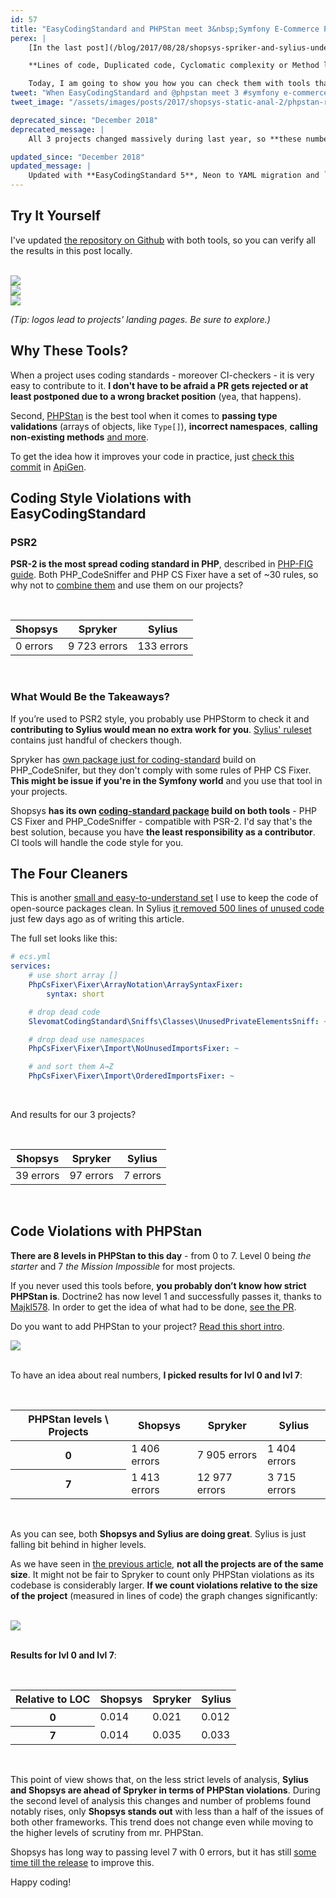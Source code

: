 ```yaml
---
id: 57
title: "EasyCodingStandard and PHPStan meet 3&nbsp;Symfony E-Commerce Projects"
perex: |
    [In the last post](/blog/2017/08/28/shopsys-spriker-and-sylius-under-static-analysis/), we looked at the static analysis of 3 Symfony E-Commerce projects.

    **Lines of code, Duplicated code, Cyclomatic complexity or Method length**. These metrics are very rarely used in practise (even though there is a [sniff for that](https://github.com/symplify/symplify/blob/bf802422b9528946a8bd7e7f0331d858a9bf5740/easy-coding-standard.neon#L27-L28)).

    Today, I am going to show you how you can check them with tools that can help you keep your code better on daily basis - [EasyCodingStandard](https://github.com/Symplify/EasyCodingStandard) and [PHPStan](https://github.com/phpstan/phpstan).
tweet: "When EasyCodingStandard and @phpstan meet 3 #symfony e-commerce projects #numbers #php"
tweet_image: "/assets/images/posts/2017/shopsys-static-anal-2/phpstan-relative.png"

deprecated_since: "December 2018"
deprecated_message: |
    All 3 projects changed massively during last year, so **these numbers are way outdated**.

updated_since: "December 2018"
updated_message: |
    Updated with **EasyCodingStandard 5**, Neon to YAML migration and `checkers` to `services` migration.
---
```


## Try It Yourself

I've updated [the repository on Github](https://github.com/TomasVotruba/shopsys-spryker-and-sylius-analysis) with both tools, so you can verify all the results in this post locally.

<br>

<div class="col-6 mb-3">
    <a href="https://www.shopsys.com/">
        <img src="/assets/images/posts/2017/shopsys-static-anal/shopsys.png">
    </a>
</div>

<div class="col-5">
    <a href="http://sylius.org/">
        <img src="/assets/images/posts/2017/shopsys-static-anal/sylius.png">
    </a>
</div>

<div class="col-5">
    <a href="https://spryker.com/">
        <img src="/assets/images/posts/2017/shopsys-static-anal/spryker.png">
    </a>
</div>


*(Tip: logos lead to projects' landing pages. Be sure to explore.)*



## Why These Tools?

When a project uses coding standards - moreover CI-checkers - it is very easy to contribute to it. **I don't have to be afraid a PR gets rejected or at least postponed due to a wrong bracket position** (yea, that happens).

Second, [PHPStan](https://github.com/phpstan/phpstan) is the best tool when it comes to **passing type validations** (arrays of objects, like `Type[]`), **incorrect namespaces**, **calling non-existing methods** [and more](https://medium.com/@ondrejmirtes/phpstan-2939cd0ad0e3#b18f).

To get the idea how it improves your code in practice, just [check this commit](https://github.com/ApiGen/ApiGen/commit/9ab5d1f94e95ac91a6cf2d0edd1d0c384f6299d7) in [ApiGen](/blog/2017/09/04/how-apigen-survived-its-own-death/).



## Coding Style Violations with EasyCodingStandard

### PSR2

**PSR-2 is the most spread coding standard in PHP**, described in [PHP-FIG guide](https://www.php-fig.org/psr/psr-2/). Both PHP_CodeSniffer and PHP CS Fixer have a set of ~30 rules, so why not to [combine them](https://github.com/Symplify/EasyCodingStandard/blob/master/config/psr2.yml) and use them on our projects?


<br>


<table class="table table-bordered table-responsive">
    <thead class="thead-inverse">
        <tr>
            <th>Shopsys</th>
            <th>Spryker</th>
            <th>Sylius</th>
        </tr>
    </thead>
    <tr>
        <td>0 errors</td>
        <td>9 723 errors</td>
        <td>133 errors</td>
    </tr>
</table>

<br>

### What Would Be the Takeaways?

If you’re used to PSR2 style, you probably use PHPStorm to check it and **contributing to Sylius would mean no extra work for you**. [Sylius' ruleset](https://github.com/Sylius/Sylius/blob/b5f6a4e4383fcbf5b1b9730094d1e1aa756de7a2/etc/phpcs/.php_cs) contains just handful of checkers though.

Spryker has [own package just for coding-standard](https://github.com/spryker/code-sniffer) build on PHP_CodeSnifer, but they don't comply with some rules of PHP CS Fixer. **This might be issue if you're in the Symfony world** and you use that tool in your projects.

Shopsys **has its own [coding-standard package](https://github.com/shopsys/coding-standards) build on both tools** - PHP CS Fixer and PHP_CodeSniffer - compatible with PSR-2. I'd say that's the best solution, because you have **the least responsibility as a contributor**. CI tools will handle the code style for you.



## The Four Cleaners

This is another [small and easy-to-understand set](/blog/2017/09/18/4-simple-checkers-for-coding-standard-haters-but-clean-code-lovers/) I use to keep the code of open-source packages clean. In Sylius [it removed 500 lines of unused code](https://github.com/Sylius/Sylius/pull/8557) just few days ago as of writing this article.

The full set looks like this:

```yaml
# ecs.yml
services:
    # use short array []
    PhpCsFixer\Fixer\ArrayNotation\ArraySyntaxFixer:
        syntax: short

    # drop dead code
    SlevomatCodingStandard\Sniffs\Classes\UnusedPrivateElementsSniff: ~

    # drop dead use namespaces
    PhpCsFixer\Fixer\Import\NoUnusedImportsFixer: ~

    # and sort them A→Z
    PhpCsFixer\Fixer\Import\OrderedImportsFixer: ~
```

<br>

And results for our 3 projects?

<br>

<table class="table table-bordered table-responsive">
    <thead class="thead-inverse">
        <tr>
            <th>Shopsys</th>
            <th>Spryker</th>
            <th>Sylius</th>
        </tr>
    </thead>
    <tr>
        <td>39 errors</td>
        <td>97 errors</td>
        <td>7 errors</td>
    </tr>
</table>

<br>


## Code Violations with PHPStan

**There are 8 levels in PHPStan to this day** - from 0 to 7. Level 0 being *the starter* and 7 *the Mission Impossible* for most projects.

If you never used this tools before, **you probably don’t know how strict PHPStan is**.
Doctrine2 has now level 1 and successfully passes it, thanks to [Majkl578](https://github.com/Majkl578). In order to get the idea of what had to be done, [see the PR](https://github.com/doctrine/doctrine2/pull/6535/files).

Do you want to add PHPStan to your project? [Read this short intro](/blog/2017/01/28/why-I-switched-scrutinizer-for-phpstan-and-you-should-too/).


<div class="text-center">
    <img src="/assets/images/posts/2017/shopsys-static-anal-2/phpstan.png" class="img-thumbnail">
</div>

<br>

To have an idea about real numbers, **I picked results for lvl 0 and lvl 7**:


<br>

<table class="table table-bordered table-responsive table-striped">
    <tr>
        <thead class="thead-inverse">
            <th>PHPStan levels \ Projects</th>
            <th>Shopsys</th>
            <th>Spryker</th>
            <th>Sylius</th>
        </thead>
    </tr>
    <tr>
        <th>0</td>
        <td>1 406 errors</td>
        <td>7 905 errors</td>
        <td>1 404 errors</td>
    </tr>
    <tr>
        <th>7</td>
        <td>1 413 errors</td>
        <td>12 977 errors</td>
        <td>3 715 errors</td>
    </tr>
</table>

<br>



As you can see, both **Shopsys and Sylius are doing great**. Sylius is just falling bit behind in higher levels.

As we have seen in [the previous article](/blog/2017/08/28/shopsys-spriker-and-sylius-under-static-analysis/), **not all the projects are of the same size**. It might not be fair to Spryker to count only PHPStan violations as its codebase is considerably larger. **If we count violations relative to the size of the project** (measured in lines of code) the graph changes significantly:

<br>

<div class="text-center">
    <img src="/assets/images/posts/2017/shopsys-static-anal-2/phpstan-relative.png" class="img-thumbnail">
</div>

<br>

**Results for lvl 0 and lvl 7**:

<br>

<table class="table table-bordered table-responsive table-striped">
    <tr>
        <thead class="thead-inverse">
            <th>Relative to LOC</th>
            <th>Shopsys</th>
            <th>Spryker</th>
            <th>Sylius</th>
        </thead>
    </tr>
    <tr>
        <th>0</td>
        <td>0.014</td>
        <td>0.021</td>
        <td>0.012</td>
    </tr>
    <tr>
        <th>7</td>
        <td>0.014</td>
        <td>0.035</td>
        <td>0.033</td>
    </tr>
</table>

<br>

This point of view shows that, on the less strict levels of analysis, **Sylius and Shopsys are ahead of Spryker in terms of PHPStan violations**. During the second level of analysis this changes and number of problems found notably rises, only **Shopsys stands out** with less than a half of the issues of both other frameworks. This trend does not change even while moving to the higher levels of scrutiny from mr. PHPStan.

Shopsys has long way to passing level 7 with 0 errors, but it has still [some time till the release](https://blog.shopsys.com/we-have-started-with-our-regular-releases-public-beta-coming-soon-c1f879657bd4) to improve this.

Happy coding!
